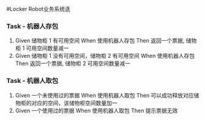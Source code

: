 #Locker Robot业务系统迭

### Task - 机器人存包

1. Given 储物柜 1 有可用空间 When 使用机器人存包 Then 返回一个票据, 储物柜 1 可用空间数量减一
2. Given 储物柜 1 没有可用空间，储物柜 2 有可用空间 When 使用机器人存包 Then 返回一个票据, 储物柜 2 可用空间数量减一

### Task - 机器人取包

1. Given 一个未使用过的票据 When 使用机器人取包 Then 可以成功释放对应储物柜的对应的空间，该储物柜空间数量加一
2. Given 一个使用过的票据 When 使用机器人取包 Then 提示票据无效